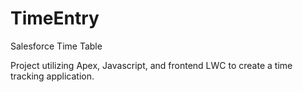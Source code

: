 # TimeEntry
Salesforce Time Table 

Project utilizing Apex, Javascript, and frontend LWC to create a time tracking application. 
